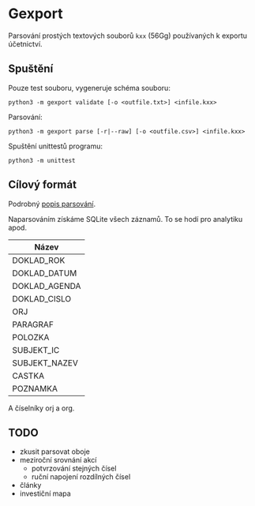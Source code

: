 
# Gexport

Parsování prostých textových souborů `kxx` (56Gg) používaných k exportu účetnictví.

## Spuštění

Pouze test souboru, vygeneruje schéma souboru:
```
python3 -m gexport validate [-o <outfile.txt>] <infile.kxx>
```

Parsování:
```
python3 -m gexport parse [-r|--raw] [-o <outfile.csv>] <infile.kxx>
```

Spuštění unittestů programu:

```
python3 -m unittest
```

## Cílový formát

Podrobný [popis parsování](parsovani.md).

Naparsováním získáme SQLite všech záznamů. To se hodí pro analytiku apod.

| Název         |
|---------------|
| DOKLAD_ROK    |
| DOKLAD_DATUM  |
| DOKLAD_AGENDA |
| DOKLAD_CISLO  |
| ORJ           |
| PARAGRAF      |
| POLOZKA       |
| SUBJEKT_IC    |
| SUBJEKT_NAZEV |
| CASTKA        |
| POZNAMKA      |

A číselníky orj a org.

## TODO

- zkusit parsovat oboje
- meziroční srovnání akcí
  - potvrzování stejných čísel
  - ruční napojení rozdílných čísel
- články
- investiční mapa

